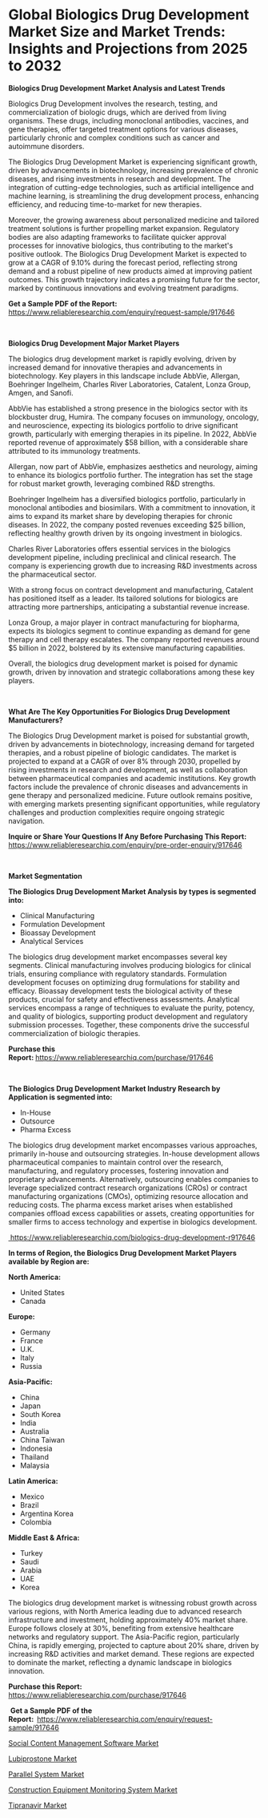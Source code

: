 <p><h1>Global Biologics Drug Development Market Size and Market Trends: Insights and Projections from 2025 to 2032</h1></p><p><strong>Biologics Drug Development Market Analysis and Latest Trends</strong></p>
<p><p>Biologics Drug Development involves the research, testing, and commercialization of biologic drugs, which are derived from living organisms. These drugs, including monoclonal antibodies, vaccines, and gene therapies, offer targeted treatment options for various diseases, particularly chronic and complex conditions such as cancer and autoimmune disorders. </p><p>The Biologics Drug Development Market is experiencing significant growth, driven by advancements in biotechnology, increasing prevalence of chronic diseases, and rising investments in research and development. The integration of cutting-edge technologies, such as artificial intelligence and machine learning, is streamlining the drug development process, enhancing efficiency, and reducing time-to-market for new therapies. </p><p>Moreover, the growing awareness about personalized medicine and tailored treatment solutions is further propelling market expansion. Regulatory bodies are also adapting frameworks to facilitate quicker approval processes for innovative biologics, thus contributing to the market's positive outlook. The Biologics Drug Development Market is expected to grow at a CAGR of 9.10% during the forecast period, reflecting strong demand and a robust pipeline of new products aimed at improving patient outcomes. This growth trajectory indicates a promising future for the sector, marked by continuous innovations and evolving treatment paradigms.</p></p>
<p><strong>Get a Sample PDF of the Report:&nbsp;</strong> <a href="https://www.reliableresearchiq.com/enquiry/request-sample/917646?utm_campaign=114&utm_medium=2&utm_source=Github&utm_content=ia&utm_term=05032025&utm_id=biologics-drug-development">https://www.reliableresearchiq.com/enquiry/request-sample/917646</a></p>
<p>&nbsp;</p>
<p><strong>Biologics Drug Development Major Market Players</strong></p>
<p><p>The biologics drug development market is rapidly evolving, driven by increased demand for innovative therapies and advancements in biotechnology. Key players in this landscape include AbbVie, Allergan, Boehringer Ingelheim, Charles River Laboratories, Catalent, Lonza Group, Amgen, and Sanofi.</p><p>AbbVie has established a strong presence in the biologics sector with its blockbuster drug, Humira. The company focuses on immunology, oncology, and neuroscience, expecting its biologics portfolio to drive significant growth, particularly with emerging therapies in its pipeline. In 2022, AbbVie reported revenue of approximately $58 billion, with a considerable share attributed to its immunology treatments.</p><p>Allergan, now part of AbbVie, emphasizes aesthetics and neurology, aiming to enhance its biologics portfolio further. The integration has set the stage for robust market growth, leveraging combined R&D strengths.</p><p>Boehringer Ingelheim has a diversified biologics portfolio, particularly in monoclonal antibodies and biosimilars. With a commitment to innovation, it aims to expand its market share by developing therapies for chronic diseases. In 2022, the company posted revenues exceeding $25 billion, reflecting healthy growth driven by its ongoing investment in biologics.</p><p>Charles River Laboratories offers essential services in the biologics development pipeline, including preclinical and clinical research. The company is experiencing growth due to increasing R&D investments across the pharmaceutical sector.</p><p>With a strong focus on contract development and manufacturing, Catalent has positioned itself as a leader. Its tailored solutions for biologics are attracting more partnerships, anticipating a substantial revenue increase.</p><p>Lonza Group, a major player in contract manufacturing for biopharma, expects its biologics segment to continue expanding as demand for gene therapy and cell therapy escalates. The company reported revenues around $5 billion in 2022, bolstered by its extensive manufacturing capabilities.</p><p>Overall, the biologics drug development market is poised for dynamic growth, driven by innovation and strategic collaborations among these key players.</p></p>
<p>&nbsp;</p>
<p><strong>What Are The Key Opportunities For Biologics Drug Development Manufacturers?</strong></p>
<p><p>The Biologics Drug Development market is poised for substantial growth, driven by advancements in biotechnology, increasing demand for targeted therapies, and a robust pipeline of biologic candidates. The market is projected to expand at a CAGR of over 8% through 2030, propelled by rising investments in research and development, as well as collaboration between pharmaceutical companies and academic institutions. Key growth factors include the prevalence of chronic diseases and advancements in gene therapy and personalized medicine. Future outlook remains positive, with emerging markets presenting significant opportunities, while regulatory challenges and production complexities require ongoing strategic navigation.</p></p>
<p><strong>Inquire or Share Your Questions If Any Before Purchasing This Report:</strong> <a href="https://www.reliableresearchiq.com/enquiry/pre-order-enquiry/917646?utm_campaign=114&utm_medium=2&utm_source=Github&utm_content=ia&utm_term=05032025&utm_id=biologics-drug-development">https://www.reliableresearchiq.com/enquiry/pre-order-enquiry/917646</a></p>
<p>&nbsp;</p>
<p><strong>Market Segmentation</strong></p>
<p><strong>The Biologics Drug Development Market Analysis by types is segmented into:</strong></p>
<p><ul><li>Clinical Manufacturing</li><li>Formulation Development</li><li>Bioassay Development</li><li>Analytical Services</li></ul></p>
<p><p>The biologics drug development market encompasses several key segments. Clinical manufacturing involves producing biologics for clinical trials, ensuring compliance with regulatory standards. Formulation development focuses on optimizing drug formulations for stability and efficacy. Bioassay development tests the biological activity of these products, crucial for safety and effectiveness assessments. Analytical services encompass a range of techniques to evaluate the purity, potency, and quality of biologics, supporting product development and regulatory submission processes. Together, these components drive the successful commercialization of biologic therapies.</p></p>
<p><strong>Purchase this Report:&nbsp;</strong><a href="https://www.reliableresearchiq.com/purchase/917646?utm_campaign=114&utm_medium=2&utm_source=Github&utm_content=ia&utm_term=05032025&utm_id=biologics-drug-development">https://www.reliableresearchiq.com/purchase/917646</a></p>
<p>&nbsp;</p>
<p><strong>The Biologics Drug Development Market Industry Research by Application is segmented into:</strong></p>
<p><ul><li>In-House</li><li>Outsource</li><li>Pharma Excess</li></ul></p>
<p><p>The biologics drug development market encompasses various approaches, primarily in-house and outsourcing strategies. In-house development allows pharmaceutical companies to maintain control over the research, manufacturing, and regulatory processes, fostering innovation and proprietary advancements. Alternatively, outsourcing enables companies to leverage specialized contract research organizations (CROs) or contract manufacturing organizations (CMOs), optimizing resource allocation and reducing costs. The pharma excess market arises when established companies offload excess capabilities or assets, creating opportunities for smaller firms to access technology and expertise in biologics development.</p></p>
<p><a href="https://www.reliableresearchiq.com/biologics-drug-development-r917646?utm_campaign=114&utm_medium=2&utm_source=Github&utm_content=ia&utm_term=05032025&utm_id=biologics-drug-development">&nbsp;https://www.reliableresearchiq.com/biologics-drug-development-r917646</a></p>
<p><strong>In terms of Region, the Biologics Drug Development Market Players available by Region are:</strong></p>
<p>
    <p> <strong> North America: </strong>
        <ul>
            <li>United States</li>
            <li>Canada</li>
        </ul>
        </p> 
    <p> <strong> Europe: </strong>
        <ul>
            <li>Germany</li>
            <li>France</li>
            <li>U.K.</li>
            <li>Italy</li>
            <li>Russia</li>
        </ul>
        </p> 
    <p> <strong> Asia-Pacific: </strong>
        <ul>
            <li>China</li>
            <li>Japan</li>
            <li>South Korea</li>
            <li>India</li>
            <li>Australia</li>
            <li>China Taiwan</li>
            <li>Indonesia</li>
            <li>Thailand</li>
            <li>Malaysia</li>
        </ul>
        </p> 
    <p> <strong> Latin America: </strong>
        <ul>
            <li>Mexico</li>
            <li>Brazil</li>
            <li>Argentina Korea</li>
            <li>Colombia</li>
        </ul>
        </p> 
    <p> <strong> Middle East & Africa: </strong>
        <ul>
            <li>Turkey</li>
            <li>Saudi</li>
            <li>Arabia</li>
            <li>UAE</li>
            <li>Korea</li>
        </ul>
    </p>
    </p>
<p><p>The biologics drug development market is witnessing robust growth across various regions, with North America leading due to advanced research infrastructure and investment, holding approximately 40% market share. Europe follows closely at 30%, benefiting from extensive healthcare networks and regulatory support. The Asia-Pacific region, particularly China, is rapidly emerging, projected to capture about 20% share, driven by increasing R&D activities and market demand. These regions are expected to dominate the market, reflecting a dynamic landscape in biologics innovation.</p></p>
<p><strong>Purchase this Report: </strong><a href="https://www.reliableresearchiq.com/purchase/917646?utm_campaign=114&utm_medium=2&utm_source=Github&utm_content=ia&utm_term=05032025&utm_id=biologics-drug-development">https://www.reliableresearchiq.com/purchase/917646</a></p>
<p>&nbsp;<strong>Get a Sample PDF of the Report:&nbsp;&nbsp;</strong><a href="https://www.reliableresearchiq.com/enquiry/request-sample/917646?utm_campaign=114&utm_medium=2&utm_source=Github&utm_content=ia&utm_term=05032025&utm_id=biologics-drug-development">https://www.reliableresearchiq.com/enquiry/request-sample/917646</a></p>
<p><strong></strong></p>
<p><p><a href="https://github.com/cernkomlkawi/Market-Research-Report-List-1/blob/main/social-content-management-software-market.md?utm_campaign=114&utm_medium=2&utm_source=Github&utm_content=ia&utm_term=05032025&utm_id=biologics-drug-development">Social Content Management Software Market</a></p><p><a href="https://github.com/jensanohishi/Market-Research-Report-List-1/blob/main/lubiprostone-market.md?utm_campaign=114&utm_medium=2&utm_source=Github&utm_content=ia&utm_term=05032025&utm_id=biologics-drug-development">Lubiprostone Market</a></p><p><a href="https://github.com/boonegoicks7/Market-Research-Report-List-1/blob/main/parallel-system-market.md?utm_campaign=114&utm_medium=2&utm_source=Github&utm_content=ia&utm_term=05032025&utm_id=biologics-drug-development">Parallel System Market</a></p><p><a href="https://github.com/gavalegeyndt26/Market-Research-Report-List-1/blob/main/construction-equipment-monitoring-system-market.md?utm_campaign=114&utm_medium=2&utm_source=Github&utm_content=ia&utm_term=05032025&utm_id=biologics-drug-development">Construction Equipment Monitoring System Market</a></p><p><a href="https://github.com/kavechoxo/Market-Research-Report-List-1/blob/main/tipranavir-market.md?utm_campaign=114&utm_medium=2&utm_source=Github&utm_content=ia&utm_term=05032025&utm_id=biologics-drug-development">Tipranavir Market</a></p></p>